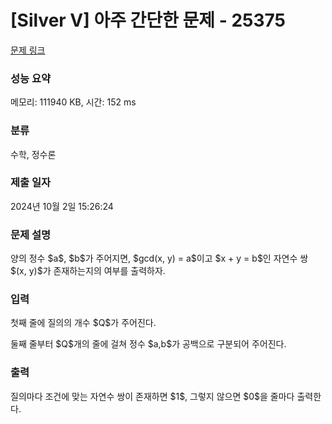 # [Silver V] 아주 간단한 문제 - 25375 

[문제 링크](https://www.acmicpc.net/problem/25375) 

### 성능 요약

메모리: 111940 KB, 시간: 152 ms

### 분류

수학, 정수론

### 제출 일자

2024년 10월 2일 15:26:24

### 문제 설명

<p>양의 정수 $a$, $b$가 주어지면, $gcd(x, y) = a$이고 $x + y = b$인 자연수 쌍 $(x, y)$가 존재하는지의 여부를 출력하자.</p>

### 입력 

 <p>첫째 줄에 질의의 개수 $Q$가 주어진다.</p>

<p>둘째 줄부터 $Q$개의 줄에 걸쳐 정수 $a,b$가 공백으로 구분되어 주어진다.</p>

### 출력 

 <p>질의마다 조건에 맞는 자연수 쌍이 존재하면 $1$, 그렇지 않으면 $0$을 줄마다 출력한다.</p>

